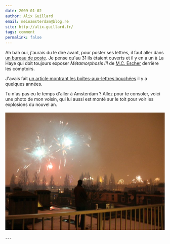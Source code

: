 ```yaml
---
date: 2009-01-02
author: Alix Guillard
email: meinamsterdam@blog.re
site: http://alix.guillard.fr/
tags: comment
permalink: false
---
```


<p>Ah bah oui, j'aurais du le dire avant, pour poster ses lettres, il faut aller dans <a href="/?q=postkantoor" title="articles sur les bureaux de poste aux Pays-Bas">un bureau de poste</a>. Je pense qu'au 31 ils étaient ouverts et il y en a un à La Haye qui doit toujours exposer <i>Métamorphosis III</i> de <a href="http://blog.re/me-in-amsterdam/index.php/mauritz-cornelis-escher-in-het-paleis-van-den-haag">M.C. Escher</a> derrière les comptoirs.</p>

<p>J'avais fait <a href="/nouveau-mot-vuurwerk">un article montrant les boîtes-aux-lettres bouchées</a> il y a quelques années.</p>

<p>Tu n'as pas eu le temps d'aller à Amsterdam ? Allez pour te consoler, voici une photo de mon voisin, qui lui aussi est monté sur le toit pour voir les explosions du nouvel an.<br />
<br />
<img src="/public/images/photos/2008-11/voisin-feux-d_artifice.jpg" /></p>
---